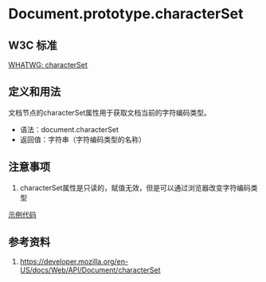 # Document.prototype.characterSet

## W3C 标准
[WHATWG: characterSet](https://dom.spec.whatwg.org/#dom-document-characterset)

## 定义和用法
文档节点的characterSet属性用于获取文档当前的字符编码类型。

- 语法：document.characterSet
- 返回值：字符串（字符编码类型的名称）

## 注意事项
1. characterSet属性是只读的，赋值无效，但是可以通过浏览器改变字符编码类型

[示例代码](./characterSet.html)

## 参考资料
1. https://developer.mozilla.org/en-US/docs/Web/API/Document/characterSet